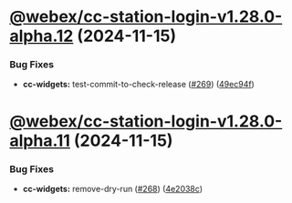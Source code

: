 # [@webex/cc-station-login-v1.28.0-alpha.12](https://github.com/webex/widgets/compare/1.28.0-alpha.11...1.28.0-alpha.12) (2024-11-15)


### Bug Fixes

* **cc-widgets:** test-commit-to-check-release ([#269](https://github.com/webex/widgets/issues/269)) ([49ec94f](https://github.com/webex/widgets/commit/49ec94f2b2ef0758951ce51cc56675390e9d49cc))

# [@webex/cc-station-login-v1.28.0-alpha.11](https://github.com/webex/widgets/compare/1.28.0-alpha.10...1.28.0-alpha.11) (2024-11-15)


### Bug Fixes

* **cc-widgets:** remove-dry-run ([#268](https://github.com/webex/widgets/issues/268)) ([4e2038c](https://github.com/webex/widgets/commit/4e2038c216cb915a1233667e259be619b92212b1))
